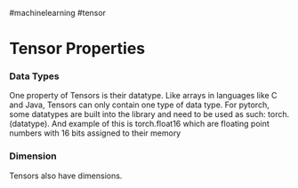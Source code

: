#machinelearning #tensor 

# Tensor Properties

### Data Types
 One property of Tensors is their datatype. Like arrays in languages like C and Java, Tensors can only contain one type of data type. For pytorch, some datatypes are built into the library and need to be used as such: torch.(datatype). And example of this is torch.float16 which are floating point numbers with 16 bits assigned to their memory
 
 ### Dimension
 Tensors also have dimensions.
 
 
